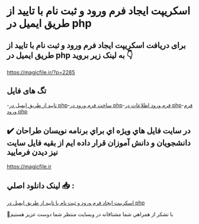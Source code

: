 # اسکریپت ایجاد فرم ورود و ثبت نام با تایید از طریق ایمیل در php

## برای دریافت اسکریپت ایجاد فرم ورود و ثبت نام با تایید از طریق ایمیل در php به لینک زیر بروید 👇

https://magicfile.ir/?p=2285

## تگ های فایل

-[تاييد از طريق ايميل در php](https://magicfile.ir/product/%d9%81%d8%b1%d9%85-%d9%88%d8%b1%d9%88%d8%af-%d9%88-%d8%ab%d8%a8%d8%aa-%d9%86%d8%a7%d9%85-%d8%a8%d8%a7-%d8%aa%d8%a7%d9%8a%d9%8a%d8%af%d8%a7%d8%b2-%d8%b7%d8%b1%d9%8a%d9%82-%d8%a7%d9%8a%d9%85%d9%8a%d9%84-%d8%af%d8%b1-php/)-[ساخت فرم ورود در php](https://magicfile.ir/product/%d9%81%d8%b1%d9%85-%d9%88%d8%b1%d9%88%d8%af-%d9%88-%d8%ab%d8%a8%d8%aa-%d9%86%d8%a7%d9%85-%d8%a8%d8%a7-%d8%aa%d8%a7%d9%8a%d9%8a%d8%af%d8%a7%d8%b2-%d8%b7%d8%b1%d9%8a%d9%82-%d8%a7%d9%8a%d9%85%d9%8a%d9%84-%d8%af%d8%b1-php/)-[فرم ورود اطلاعات در php](https://magicfile.ir/product/%d9%81%d8%b1%d9%85-%d9%88%d8%b1%d9%88%d8%af-%d9%88-%d8%ab%d8%a8%d8%aa-%d9%86%d8%a7%d9%85-%d8%a8%d8%a7-%d8%aa%d8%a7%d9%8a%d9%8a%d8%af%d8%a7%d8%b2-%d8%b7%d8%b1%d9%8a%d9%82-%d8%a7%d9%8a%d9%85%d9%8a%d9%84-%d8%af%d8%b1-php/)-[فرم ورود php](https://magicfile.ir/product/%d9%81%d8%b1%d9%85-%d9%88%d8%b1%d9%88%d8%af-%d9%88-%d8%ab%d8%a8%d8%aa-%d9%86%d8%a7%d9%85-%d8%a8%d8%a7-%d8%aa%d8%a7%d9%8a%d9%8a%d8%af%d8%a7%d8%b2-%d8%b7%d8%b1%d9%8a%d9%82-%d8%a7%d9%8a%d9%85%d9%8a%d9%84-%d8%af%d8%b1-php/)

## ✔️ در سايت فايل هاي ويژه اي براي برنامه نويسان طراحان دانشجويان و دانش آموزان قرار داده ايم از بقيه فايل سايت نيز ديدن فرماييد

https://magicfile.ir


## لينک دانلود اصلي 📥 :

[اسکریپت ایجاد فرم ورود و ثبت نام با تایید از طریق ایمیل در php](https://magicfile.ir/product/%d9%81%d8%b1%d9%85-%d9%88%d8%b1%d9%88%d8%af-%d9%88-%d8%ab%d8%a8%d8%aa-%d9%86%d8%a7%d9%85-%d8%a8%d8%a7-%d8%aa%d8%a7%d9%8a%d9%8a%d8%af%d8%a7%d8%b2-%d8%b7%d8%b1%d9%8a%d9%82-%d8%a7%d9%8a%d9%85%d9%8a%d9%84-%d8%af%d8%b1-php/) 


🙏با تشکر از همراهي شما مشتاقانه در وبسایت منتظر شما دوست عزیز هستیم

